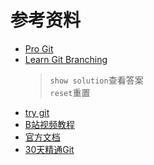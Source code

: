 # 参考资料

* [Pro Git](https://git-scm.com/book/zh/v2)
* [Learn Git Branching](https://learngitbranching.js.org/?locale=zh_CN)
    > `show solution`查看答案  
    > `reset`重置
* [try git](https://try.github.io)
* [B站视频教程](https://www.bilibili.com/video/BV1tf4y1e7yt?p=1)
* [官方文档](https://git-scm.com/docs)
* [30天精通Git](https://github.com/doggy8088/Learn-Git-in-30-days)
